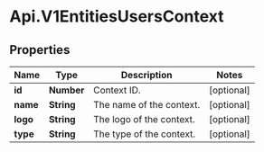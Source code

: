# Api.V1EntitiesUsersContext

## Properties

Name | Type | Description | Notes
------------ | ------------- | ------------- | -------------
**id** | **Number** | Context ID. | [optional] 
**name** | **String** | The name of the context. | [optional] 
**logo** | **String** | The logo of the context. | [optional] 
**type** | **String** | The type of the context. | [optional] 


